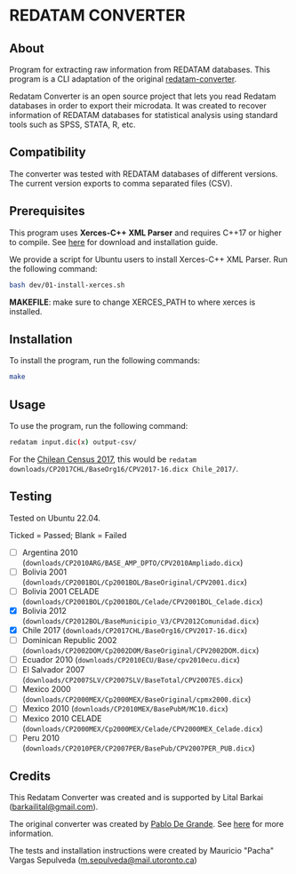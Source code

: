 # REDATAM CONVERTER

## About

Program for extracting raw information from REDATAM databases.
This program is a CLI adaptation of the original [redatam-converter](https://github.com/discontinuos/redatam-converter).

Redatam Converter is an open source project that lets you read Redatam databases in order to export their microdata. It was created to recover information of REDATAM databases for statistical analysis using standard tools such as SPSS, STATA, R, etc.

## Compatibility

The converter was tested with REDATAM databases of different versions.
The current version exports to comma separated files (CSV).

## Prerequisites

This program uses **Xerces-C++ XML Parser** and requires C++17 or higher to compile.
See [here](https://xerces.apache.org/xerces-c/) for download and installation guide.

We provide a script for Ubuntu users to install Xerces-C++ XML Parser. Run the following command:

```bash
bash dev/01-install-xerces.sh
```

**MAKEFILE**: make sure to change XERCES_PATH to where xerces is installed.

## Installation

To install the program, run the following commands:

```bash
make
```

## Usage

To use the program, run the following command:

```bash
redatam input.dic(x) output-csv/
```

For the [Chilean Census 2017](https://redatam.org/cdr/descargas/censos/poblacion/CP2017CHL.zip), this would be `redatam downloads/CP2017CHL/BaseOrg16/CPV2017-16.dicx Chile_2017/`.

## Testing

Tested on Ubuntu 22.04.

Ticked = Passed; Blank = Failed

- [ ] Argentina 2010 (`downloads/CP2010ARG/BASE_AMP_DPTO/CPV2010Ampliado.dicx`)
- [ ] Bolivia 2001 (`downloads/CP2001BOL/Cp2001BOL/BaseOriginal/CPV2001.dicx`)
- [ ] Bolivia 2001 CELADE (`downloads/CP2001BOL/Cp2001BOL/Celade/CPV2001BOL_Celade.dicx`)
- [x] Bolivia 2012 (`downloads/CP2012BOL/BaseMunicipio_V3/CPV2012Comunidad.dicx`)
- [x] Chile 2017 (`downloads/CP2017CHL/BaseOrg16/CPV2017-16.dicx`)
- [ ] Dominican Republic 2002 (`downloads/CP2002DOM/Cp2002DOM/BaseOriginal/CPV2002DOM.dicx`)
- [ ] Ecuador 2010 (`downloads/CP2010ECU/Base/cpv2010ecu.dicx`)
- [ ] El Salvador 2007 (`downloads/CP2007SLV/CP2007SLV/BaseTotal/CPV2007ES.dicx`)
- [ ] Mexico 2000 (`downloads/CP2000MEX/Cp2000MEX/BaseOriginal/cpmx2000.dicx`)
- [ ] Mexico 2010 (`downloads/CP2010MEX/BasePubM/MC10.dicx`)
- [ ] Mexico 2010 CELADE (`downloads/CP2000MEX/Cp2000MEX/Celade/CPV2000MEX_Celade.dicx`)
- [ ] Peru 2010 (`downloads/CP2010PER/CP2007PER/BasePub/CPV2007PER_PUB.dicx`)

## Credits

This Redatam Converter was created and is supported by Lital Barkai (barkailital@gmail.com).

The original converter was created by [Pablo De Grande](https://github.com/discontinuos). See [here](https://www.scielo.org.mx/scielo.php?script=sci_arttext&pid=S0186-72102016000300811) for more information.

The tests and installation instructions were created by Mauricio "Pacha" Vargas Sepulveda (m.sepulveda@mail.utoronto.ca)
